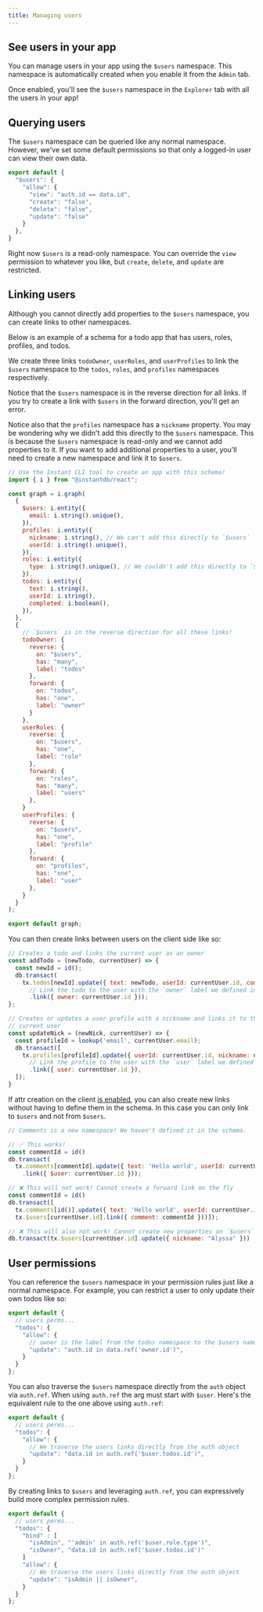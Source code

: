 ```yaml
---
title: Managing users
---
```


## See users in your app

You can manage users in your app using the `$users` namespace. This namespace is
automatically created when you enable it from the `Admin` tab.

Once enabled, you'll see the `$users` namespace in the `Explorer` tab with all
the users in your app!

## Querying users

The `$users` namespace can be queried like any normal namespace. However, we've
set some default permissions so that only a logged-in user can view their own
data.

```javascript
export default {
  "$users": {
    "allow": {
      "view": "auth.id == data.id",
      "create": "false",
      "delete": "false",
      "update": "false"
    }
  },
}
```

Right now `$users` is a read-only namespace. You can override the `view`
permission to whatever you like, but `create`, `delete`, and `update`
are restricted.

## Linking users

Although you cannot directly add properties to the `$users` namespace, you can
create links to other namespaces.

Below is an example of a schema for a todo app that has users, roles, profiles, and
todos.

We create three links `todoOwner`, `userRoles`, and `userProfiles` to link the `$users`
namespace to the `todos`, `roles`, and `profiles` namespaces respectively.

Notice that the `$users` namespace is in the reverse direction for all links.
If you try to create a link with `$users` in the forward direction, you'll get
an error.

Notice also that the `profiles` namespace has a `nickname` property. You may be
wondering why we didn't add this directly to the `$users` namespace. This is
because the `$users` namespace is read-only and we cannot add properties to it.
If you want to add additional properties to a user, you'll need to create a
new namespace and link it to `$users`.

```javascript
// Use the Instant CLI tool to create an app with this schema!
import { i } from "@instantdb/react";

const graph = i.graph(
  {
    $users: i.entity({
      email: i.string().unique(),
    }),
    profiles: i.entity({
      nickname: i.string(), // We can't add this directly to `$users`
      userId: i.string().unique(),
    }),
    roles: i.entity({
      type: i.string().unique(), // We couldn't add this directly to `$users` either
    }),
    todos: i.entity({
      text: i.string(),
      userId: i.string(),
      completed: i.boolean(),
    }),
  },
  {
    // `$users` is in the reverse direction for all these links!
    todoOwner: {
      reverse: {
        on: "$users",
        has: "many",
        label: "todos"
      },
      forward: {
        on: "todos",
        has: "one",
        label: "owner"
      }
    },
    userRoles: {
      reverse: {
        on: "$users",
        has: "one",
        label: "role"
      },
      forward: {
        on: "roles",
        has: "many",
        label: "users"
      },
    }
    userProfiles: {
      reverse: {
        on: "$users",
        has: "one",
        label: "profile"
      },
      forward: {
        on: "profiles",
        has: "one",
        label: "user"
      },
    }
  }
);

export default graph;
```

You can then create links between users on the client side like so:

```javascript
// Creates a todo and links the current user as an owner
const addTodo = (newTodo, currentUser) => {
  const newId = id();
  db.transact(
    tx.todos[newId].update({ text: newTodo, userId: currentUser.id, completed: false })
      // Link the todo to the user with the `owner` label we defined in the schema
      .link({ owner: currentUser.id }));
};

// Creates or updates a user profile with a nickname and links it to the
// current user
const updateNick = (newNick, currentUser) => {
  const profileId = lookup('email', currentUser.email);
  db.transact([
    tx.profiles[profileId].update({ userId: currentUser.id, nickname: newNick })
      // Link the profile to the user with the `user` label we defined in the schema
      .link({ user: currentUser.id }),
  ]);
}
```

If attr creation on the client [is enabled](/docs/permissions#attrs),
you can also create new links without having to define them in the schema. In
this case you can only link to `$users` and not from `$users`.

```javascript
// Comments is a new namespace! We haven't defined it in the schema.

// ✅ This works!
const commentId = id()
db.transact(
  tx.comments[commentId].update({ text: 'Hello world', userId: currentUser.id })
    .link({ $user: currentUser.id }));

// ❌ This will not work! Cannot create a forward link on the fly
const commentId = id()
db.transact([
  tx.comments[id()].update({ text: 'Hello world', userId: currentUser.id }),
  tx.$users[currentUser.id].link({ comment: commentId }))]);

// ❌ This will also not work! Cannot create new properties on `$users`
db.transact(tx.$users[currentUser.id].update({ nickname: "Alyssa" }))
```

## User permissions

You can reference the `$users` namespace in your permission rules just like a
normal namespace. For example, you can restrict a user to only update their own
todos like so:

```javascript
export default {
  // users perms...
  "todos": {
    "allow": {
      // owner is the label from the todos namespace to the $users namespace
      "update": "auth.id in data.ref('owner.id')",
    }
  }
};
```

You can also traverse the `$users` namespace directly from the `auth` object via
`auth.ref`. When using `auth.ref` the arg must start with `$user`. Here's the
equivalent rule to the one above using `auth.ref`:

```javascript
export default {
  // users perms...
  "todos": {
    "allow": {
      // We traverse the users links directly from the auth object
      "update": "data.id in auth.ref('$user.todos.id')",
    }
  }
};
```

By creating links to `$users` and leveraging `auth.ref`, you can expressively build
more complex permission rules.

```javascript
export default {
  // users perms...
  "todos": {
    "bind" : [
      "isAdmin", "'admin' in auth.ref('$user.role.type')",
      "isOwner", "data.id in auth.ref('$user.todos.id')"
    ]
    "allow": {
      // We traverse the users links directly from the auth object
      "update": "isAdmin || isOwner",
    }
  }
};

